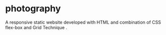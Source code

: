 # photography

A responsive static website developed with HTML and combination of CSS flex-box and Grid Technique .
